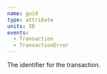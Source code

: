 ```yaml
---
name: guid
type: attribute
units: ID
events:
  - Transaction
  - TransactionError
---
```


The identifier for the transaction.